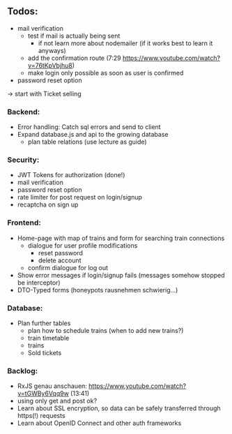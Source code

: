 ## Todos:
- mail verification
    - test if mail is actually being sent
        - if not learn more about nodemailer (if it works best to learn it anyways)
    - add the confirmation route (7:29 https://www.youtube.com/watch?v=76tKpVbjhu8)
    - make login only possible as soon as user is confirmed
- password reset option

-> start with Ticket selling

### Backend:
- Error handling: Catch sql errors and send to client
- Expand database.js and api to the growing database
    - plan table relations (use lecture as guide)

### Security:
- JWT Tokens for authorization (done!)
- mail verification
- password reset option
- rate limiter for post request on login/signup
- recaptcha on sign up

### Frontend:
- Home-page with map of trains and form for searching train connections 
    - dialogue for user profile modifications
        - reset password
        - delete account
    - confirm dialogue for log out
- Show error messages if login/signup fails (messages somehow stopped be interceptor)
- DTO-Typed forms (honeypots rausnehmen schwierig...)

### Database:
- Plan further tables
    - plan how to schedule trains (when to add new trains?)
    - train timetable
    - trains 
    - Sold tickets


### Backlog:
- RxJS genau anschauen: https://www.youtube.com/watch?v=tGWBy6Vqq9w (13:41)
- using only get and post ok?
- Learn about SSL encryption, so data can be safely transferred through https(!) requests
- Learn about OpenID Connect and other auth frameworks